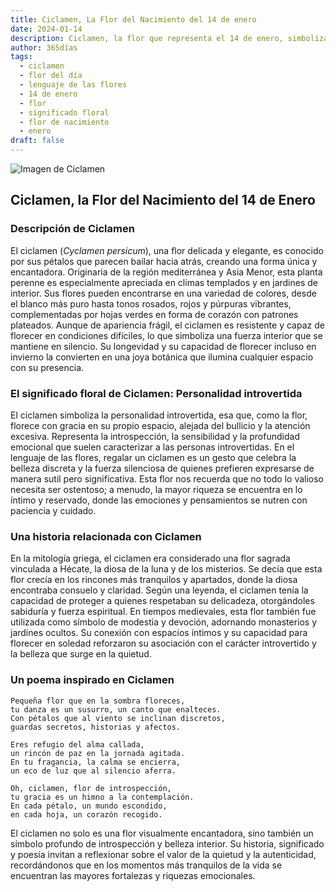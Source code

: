 ```yaml
---
title: Ciclamen, La Flor del Nacimiento del 14 de enero
date: 2024-01-14
description: Ciclamen, la flor que representa el 14 de enero, simboliza Personalidad introvertida. Descubre su fascinante historia, significado en el lenguaje de las flores y una poesía que celebra su belleza.
author: 365días
tags:
  - ciclamen
  - flor del día
  - lenguaje de las flores
  - 14 de enero
  - flor
  - significado floral
  - flor de nacimiento
  - enero
draft: false
---
```



![Imagen de Ciclamen](https://cdn.pixabay.com/photo/2014/10/08/17/43/cyclamen-480477_1280.jpg#center)


## Ciclamen, la Flor del Nacimiento del 14 de Enero

### Descripción de Ciclamen

El ciclamen (_Cyclamen persicum_), una flor delicada y elegante, es conocido por sus pétalos que parecen bailar hacia atrás, creando una forma única y encantadora. Originaria de la región mediterránea y Asia Menor, esta planta perenne es especialmente apreciada en climas templados y en jardines de interior. Sus flores pueden encontrarse en una variedad de colores, desde el blanco más puro hasta tonos rosados, rojos y púrpuras vibrantes, complementadas por hojas verdes en forma de corazón con patrones plateados. Aunque de apariencia frágil, el ciclamen es resistente y capaz de florecer en condiciones difíciles, lo que simboliza una fuerza interior que se mantiene en silencio. Su longevidad y su capacidad de florecer incluso en invierno la convierten en una joya botánica que ilumina cualquier espacio con su presencia.

### El significado floral de Ciclamen: Personalidad introvertida

El ciclamen simboliza la personalidad introvertida, esa que, como la flor, florece con gracia en su propio espacio, alejada del bullicio y la atención excesiva. Representa la introspección, la sensibilidad y la profundidad emocional que suelen caracterizar a las personas introvertidas. En el lenguaje de las flores, regalar un ciclamen es un gesto que celebra la belleza discreta y la fuerza silenciosa de quienes prefieren expresarse de manera sutil pero significativa. Esta flor nos recuerda que no todo lo valioso necesita ser ostentoso; a menudo, la mayor riqueza se encuentra en lo íntimo y reservado, donde las emociones y pensamientos se nutren con paciencia y cuidado.

### Una historia relacionada con Ciclamen

En la mitología griega, el ciclamen era considerado una flor sagrada vinculada a Hécate, la diosa de la luna y de los misterios. Se decía que esta flor crecía en los rincones más tranquilos y apartados, donde la diosa encontraba consuelo y claridad. Según una leyenda, el ciclamen tenía la capacidad de proteger a quienes respetaban su delicadeza, otorgándoles sabiduría y fuerza espiritual. En tiempos medievales, esta flor también fue utilizada como símbolo de modestia y devoción, adornando monasterios y jardines ocultos. Su conexión con espacios íntimos y su capacidad para florecer en soledad reforzaron su asociación con el carácter introvertido y la belleza que surge en la quietud.

### Un poema inspirado en Ciclamen

```
Pequeña flor que en la sombra floreces,  
tu danza es un susurro, un canto que enalteces.  
Con pétalos que al viento se inclinan discretos,  
guardas secretos, historias y afectos.  

Eres refugio del alma callada,  
un rincón de paz en la jornada agitada.  
En tu fragancia, la calma se encierra,  
un eco de luz que al silencio aferra.  

Oh, ciclamen, flor de introspección,  
tu gracia es un himno a la contemplación.  
En cada pétalo, un mundo escondido,  
en cada hoja, un corazón recogido.  
```

El ciclamen no solo es una flor visualmente encantadora, sino también un símbolo profundo de introspección y belleza interior. Su historia, significado y poesía invitan a reflexionar sobre el valor de la quietud y la autenticidad, recordándonos que en los momentos más tranquilos de la vida se encuentran las mayores fortalezas y riquezas emocionales.